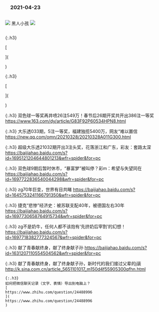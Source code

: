 ### 　2021-04-23
```tip
```
![](https://wx4.sinaimg.cn/large/d8b41602gy1gpsswuwkycg205k046n7m.gif)
黑人小孩
![](https://wx2.sinaimg.cn/large/d8b41602gy1gppdm8csqmj20cp09xn4c.jpg)
```tip
```

{:.h3}

[

](

)

{:.h3}

[

](

)

{:.h3}
双色球一等奖再井喷26注549万！春节后26期开奖共开出386注一等奖
[
https://www.163.com/dy/article/G83F92P60534HPN8.html
](
https://www.163.com/dy/article/G83F92P60534HPN8.html
)

{:.h3}
大乐透033期，5注一等奖，福建独揽5400万，网友“难以置信
[
https://new.qq.com/omn/20210328/20210328A011G300.html
](
https://new.qq.com/omn/20210328/20210328A011G300.html
)

{:.h3}
超级大乐透21032期开出3注头奖，花落浙江和广东，彩友：套路太深
[
https://baijiahao.baidu.com/s?id=1695121204644801213&wfr=spider&for=pc
](
https://baijiahao.baidu.com/s?id=1695121204644801213&wfr=spider&for=pc
)

{:.h3}
双色球9期后暂时休市，“暴富梦”被叫停？彩m：希望与失望同在
[
https://baijiahao.baidu.com/s?id=1697722836540044298&wfr=spider&for=pc
](
https://baijiahao.baidu.com/s?id=1697722836540044298&wfr=spider&for=pc
)

{:.h3}
zg70年巨变，世界有目共睹
[
https://baijiahao.baidu.com/s?id=1645753241166791350&wfr=spider&for=pc
](
https://baijiahao.baidu.com/s?id=1645753241166791350&wfr=spider&for=pc
)

{:.h3}
捷克“悲惨”经济史：被苏联支配40年，被德国左右30年
[
https://baijiahao.baidu.com/s?id=1697730658764915734&wfr=spider&for=pc
](
https://baijiahao.baidu.com/s?id=1697730658764915734&wfr=spider&for=pc
)

{:.h3}
zg不是奶牛，任何人都不该抱有‘先挤奶后宰割’的幻想！
[
https://baijiahao.baidu.com/s?id=1697718382777324567&wfr=spider&for=pc
](
https://baijiahao.baidu.com/s?id=1697718382777324567&wfr=spider&for=pc
)

{:.h3}
献了青春献终身，献了终身献子孙
[
https://baijiahao.baidu.com/s?id=1631207110554504562&wfr=spider&for=pc
](
https://baijiahao.baidu.com/s?id=1631207110554504562&wfr=spider&for=pc
)

{:.h3}
献了青春献终身，献了终身献子孙，新时代的我们接过父辈的j装
[
http://k.sina.com.cn/article_5651101017_m150d4f55905300qfhn.html
](
http://k.sina.com.cn/article_5651101017_m150d4f55905300qfhn.html
)

```note
{:.h3}
如何把微信聊天记录（文字、表情）导出到电脑上？
[
https://www.zhihu.com/question/24488996
](
https://www.zhihu.com/question/24488996
)
```
<div id="a" style="display:''">

<script>
document.addEventListener('DOMContentLoaded',function(){
new SmartPhoto(".js-smartphoto");
});

var p = '';

document.write('<a href="'+p+'https://tpc.googlesyndication.com/daca_images/simgad/15826634334479349264" class="js-smartphoto" data-caption="" data-id="" data-group=""><img src="'+p+'https://tpc.googlesyndication.com/daca_images/simgad/15826634334479349264" width="64" alt="" title="" /></a>');

document.write('<a href="'+p+'https://img-blog.csdnimg.cn/20181208134927919.png" class="js-smartphoto" data-caption="" data-id="" data-group=""><img src="'+p+'https://img-blog.csdnimg.cn/20181208134927919.png?x-oss-process=image/watermark,type_ZmFuZ3poZW5naGVpdGk,shadow_10,text_aHR0cHM6Ly9ibG9nLmNzZG4ubmV0L2N6aDUwMA==,size_16,color_FFFFFF,t_70" width="64" alt="" title="" /></a>');

</script>

</div>

<link rel="stylesheet" href="https://cdn.jsdelivr.net/gh/appleple/SmartPhoto/css/smartphoto.min.css">
<script src="https://cdn.jsdelivr.net/gh/appleple/SmartPhoto/js/smartphoto.min.js"></script>
